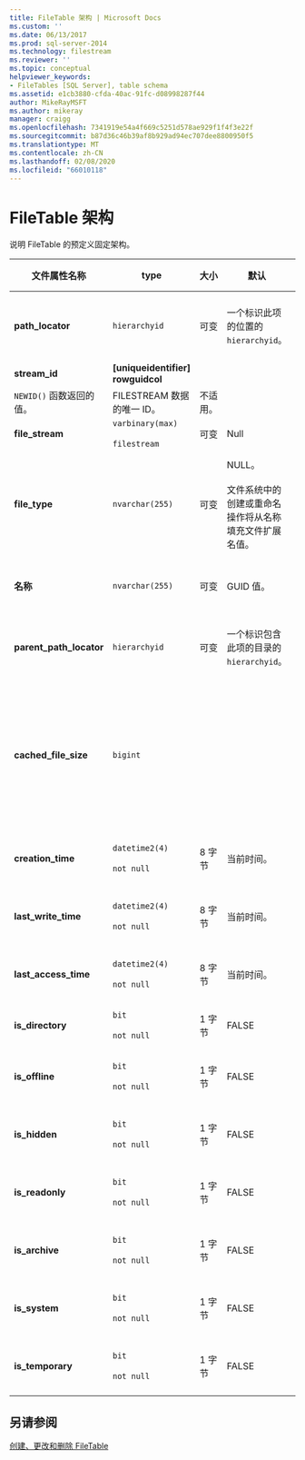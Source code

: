 ```yaml
---
title: FileTable 架构 | Microsoft Docs
ms.custom: ''
ms.date: 06/13/2017
ms.prod: sql-server-2014
ms.technology: filestream
ms.reviewer: ''
ms.topic: conceptual
helpviewer_keywords:
- FileTables [SQL Server], table schema
ms.assetid: e1cb3880-cfda-40ac-91fc-d08998287f44
author: MikeRayMSFT
ms.author: mikeray
manager: craigg
ms.openlocfilehash: 7341919e54a4f669c5251d578ae929f1f4f3e22f
ms.sourcegitcommit: b87d36c46b39af8b929ad94ec707dee8800950f5
ms.translationtype: MT
ms.contentlocale: zh-CN
ms.lasthandoff: 02/08/2020
ms.locfileid: "66010118"
---
```

# <a name="filetable-schema"></a>FileTable 架构
  说明 FileTable 的预定义固定架构。  
  
|文件属性名称|type|大小|默认|说明|文件系统可访问性|  
|-------------------------|----------|----------|-------------|-----------------|-------------------------------|  
|**path_locator**|`hierarchyid`|可变|一个标识此项的位置的 `hierarchyid`。|此节点在分层 FileNamespace 中的位置。<br /><br /> 表的主键。|可通过设置 Windows 路径值来创建和修改。|  
|**stream_id**|**[uniqueidentifier] rowguidcol**||
  `NEWID()` 函数返回的值。|FILESTREAM 数据的唯一 ID。|不适用。|  
|**file_stream**|`varbinary(max)`<br /><br /> `filestream`|可变|Null|包含 FILESTREAM 数据。|不适用。|  
|**file_type**|`nvarchar(255)`|可变|NULL。<br /><br /> 文件系统中的创建或重命名操作将从名称填充文件扩展名值。|表示文件的类型。<br /><br /> 在您创建全文索引时，可将此列用作 `TYPE COLUMN`。<br /><br /> **file_type**是持久化计算列。|自动计算。 无法设置。|  
|**名称**|`nvarchar(255)`|可变|GUID 值。|文件或目录的名称。|可使用 Windows API 创建或修改。|  
|**parent_path_locator**|`hierarchyid`|可变|一个标识包含此项的目录的 `hierarchyid`。|包含目录的 `hierarchyid`。<br /><br /> **parent_path_locator**是持久化计算列。|自动计算。 无法设置。|  
|**cached_file_size**|`bigint`|||FILESTREAM 数据的大小（以字节为单位）。<br /><br /> **cached_file_size**是持久化计算列。|虽然缓存文件的大小会自动保持更新，但在特殊情况下也可能会出现不同步的问题。 若要计算确切的大小，请使用 `DATALENGTH()` 函数。|  
|**creation_time**|`datetime2(4)`<br /><br /> `not null`|8 字节|当前时间。|文件的创建日期和时间。|自动计算。 也可以通过使用 Windows API 设置。|  
|**last_write_time**|`datetime2(4)`<br /><br /> `not null`|8 字节|当前时间。|上次更新文件的日期和时间。|自动计算。 也可以通过使用 Windows API 设置。|  
|**last_access_time**|`datetime2(4)`<br /><br /> `not null`|8 字节|当前时间。|上次访问文件的日期和时间。|自动计算。 也可以通过使用 Windows API 设置。|  
|**is_directory**|`bit`<br /><br /> `not null`|1 字节|FALSE|指示行是否表示目录。 此值由系统自动计算，无法设置。|自动计算。 无法设置。|  
|**is_offline**|`bit`<br /><br /> `not null`|1 字节|FALSE|脱机文件属性。|自动计算。 也可以通过使用 Windows API 设置。|  
|**is_hidden**|`bit`<br /><br /> `not null`|1 字节|FALSE|隐藏文件属性。|自动计算。 也可以通过使用 Windows API 设置。|  
|**is_readonly**|`bit`<br /><br /> `not null`|1 字节|FALSE|只读文件属性。|自动计算。 也可以通过使用 Windows API 设置。|  
|**is_archive**|`bit`<br /><br /> `not null`|1 字节|FALSE|存档属性。|自动计算。 也可以通过使用 Windows API 设置。|  
|**is_system**|`bit`<br /><br /> `not null`|1 字节|FALSE|系统文件属性。|自动计算。 也可以通过使用 Windows API 设置。|  
|**is_temporary**|`bit`<br /><br /> `not null`|1 字节|FALSE|临时文件属性。|自动计算。 也可以通过使用 Windows API 设置。|  
  
## <a name="see-also"></a>另请参阅  
 [创建、更改和删除 FileTable](create-alter-and-drop-filetables.md)  
  
  
